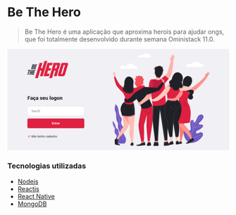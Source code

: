 # Be The Hero

> Be The Hero é uma aplicação que aproxima herois para ajudar ongs, que foi totalmente desenvolvido durante semana
Oministack 11.0.

![](/Imagens/home.png)

### Tecnologias utilizadas

* [Nodejs](https://nodejs.org/)
* [Reactjs](https://reactjs.org/)
* [React Native](https://reactnative.dev/)
* [MongoDB](https://www.mongodb.com/)

